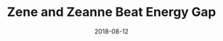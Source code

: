 ---
title: "Zene and Zeanne Beat Energy Gap"
show_title_on_cover: false
date: "2018-08-12"
version: 2
volume: 1
issue: 1
category: "Wordpress Posts"
format: "wordpress"
synopsis: "Zene, Zeanne, and their friends visit a power plant to see how it works."
modes: [
    {mode_name: "Original", call_at: [0, 1, 2, 3, 4, 5, 6, 7, 8, 9, 10]}
]
---